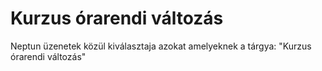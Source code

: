 # Kurzus órarendi változás
Neptun üzenetek közül kiválasztaja azokat amelyeknek a tárgya: "Kurzus órarendi változás"
